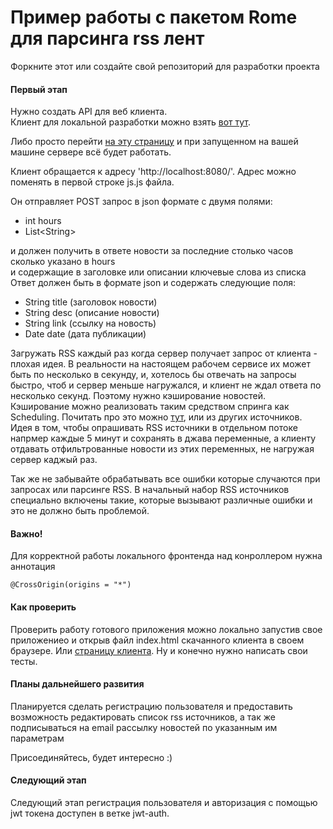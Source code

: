 # Пример работы с пакетом Rome для парсинга rss лент  
Форкните этот или создайте свой репозиторий для разработки проекта  
#### Первый этап
Нужно создать API для веб клиента.  
Клиент для локальной разработки можно взять [вот тут](https://github.com/sergey-oreshkin/front-news-agregator).

Либо просто перейти [на эту страницу](https://sergey-oreshkin.github.io/news-searcher-react/)
и при запущенном на вашей машине сервере всё будет работать.    

Клиент обращается к адресу 'http://localhost:8080/'. Адрес можно поменять в первой строке js.js файла.

Он отправляет POST запрос в json формате с двумя полями:
- int hours
- List\<String>  

и должен получить в ответе новости за последние столько часов сколько указано в hours  
и содержащие в заголовке или описании ключевые слова из списка  
Ответ должен быть в формате json и содержать следующие поля:
- String title (заголовок новости)
- String desc (описание новости)
- String link (ссылку на новость)
- Date date (дата публикации)

Загружать RSS каждый раз когда сервер получает запрос от клиента - плохая идея. 
В реальности на настоящем рабочем сервисе их может быть по несколько в секунду, и,
хотелось бы отвечать на запросы быстро, чтоб и сервер меньше нагружался,
и клиент не ждал ответа по несколько секунд. Поэтому нужно кэширование новостей.   
Кэширование можно реализовать таким средством спринга как Scheduling. Почитать про это можно 
[тут](https://habr.com/ru/post/580062/), или из других источников.   
Идея в том, чтобы опрашивать RSS источники в отдельном потоке напрмер каждые 5 минут и сохранять в джава переменные,
а клиенту отдавать отфильтрованные новости из этих переменных, не нагружая сервер каджый раз.   

Так же не забывайте обрабатывать все ошибки которые случаются при запросах или парсинге RSS. 
В начальный набор RSS источников специально включены такие, которые вызывают различные ошибки и 
это не должно быть проблемой.


#### Важно!
Для корректной работы локального фронтенда над конроллером нужна аннотация

    @CrossOrigin(origins = "*")


#### Как проверить
Проверить работу готового приложения можно локально запустив свое приложениео 
и открыв файл index.html скачанного клиента в своем браузере.
Или [страницу клиента](https://sergey-oreshkin.github.io/news-searcher-react/).
Ну и конечно нужно написать свои тесты.

#### Планы дальнейшего развития
Планируется сделать регистрацию пользователя и предоставить возможность 
редактировать список rss источников, а так же подписываться на email рассылку новостей по указанным им параметрам

Присоединяйтесь, будет интересно :)

#### Следующий этап 
Следующий этап регистрация пользователя и авторизация c помощью jwt токена доступен в ветке jwt-auth.